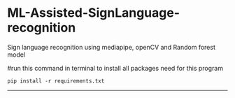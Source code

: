 # ML-Assisted-SignLanguage-recognition
Sign language recognition using mediapipe, openCV and Random forest model


#run this command in terminal to install all packages need for this program
```
pip install -r requirements.txt
```




--------------------------------------------------------------------------------------------------------------------------------

